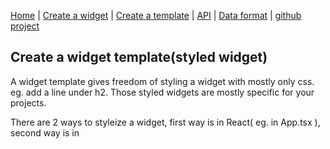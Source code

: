
[Home](/) | [Create a widget](/create-widget) | [Create a template](/create-a-template.md) | [API](/api) | [Data format](/data-format) | [github project](https://github.com/dmeditor/dmeditor)

## Create a widget template(styled widget)

A widget template gives freedom of styling a widget with mostly only css. eg. add a line under h2. Those styled widgets are mostly specific for your projects.

There are 2 ways to styleize a widget, first way is in React( eg. in App.tsx ), second way is in <script> or external js file.

### Way 1. Register from react(eg. in your App.tsx)

```javascript
import { registerTemplate } from "dmeditor";

registerTemplate(
        blocktype: 'heading',        
        identifier:'sample', 
        name:'Block heading text', 
        css:css`background:#ffcc00; 
        h2{
            text-align:center;
        }`,
        initData: ()=>{
          const data = {type:'heading', settings:{level: 2}};
          return {...data, data:'Hello1', common:{...data.common, color: '#9C27B0' }}
        }
);
```
### Way 2. Register from global `<script>`
DMEditor reads global variable `dmeditor`'s `templates` property for all templates.

Note: in below code, css property's value is a template string, while in Way 1 it's invoking css function from emotion.

```javascript
var dmeditor = {
templates:[
  {
          blocktype: 'heading',        
          identifier:'sample', 
          name:'Block heading text', 
          css:`background:#ffcc00; 
          h2{
              text-align:center;
          }`,
          initData: ()=>{
            const data = {type:'heading', settings:{level: 2}};
            return {...data, data:'Hello1', common:{...data.common, color: '#9C27B0' }}
          }, 
      }
]
}
        
```
